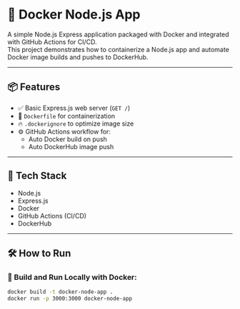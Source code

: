 # 🚀 Docker Node.js App

A simple Node.js Express application packaged with Docker and integrated with GitHub Actions for CI/CD.  
This project demonstrates how to containerize a Node.js app and automate Docker image builds and pushes to DockerHub.

---

## 📦 Features

- ✅ Basic Express.js web server (`GET /`)
- 🐳 `Dockerfile` for containerization
- 🔥 `.dockerignore` to optimize image size
- ⚙️ GitHub Actions workflow for:
  - Auto Docker build on push
  - Auto DockerHub image push

---

## 📁 Tech Stack

- Node.js  
- Express.js  
- Docker  
- GitHub Actions (CI/CD)  
- DockerHub  

---

## 🛠 How to Run

### 📍 Build and Run Locally with Docker:

```bash
docker build -t docker-node-app .
docker run -p 3000:3000 docker-node-app
